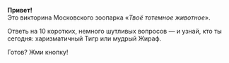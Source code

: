 <b>Привет!</b>  
Это викторина Московского зоопарка «<i>Твоё тотемное животное</i>».

Ответь на 10 коротких, немного шутливых вопросов — и узнай, кто ты сегодня: харизматичный Тигр или мудрый Жираф.  

Готов? Жми кнопку!
